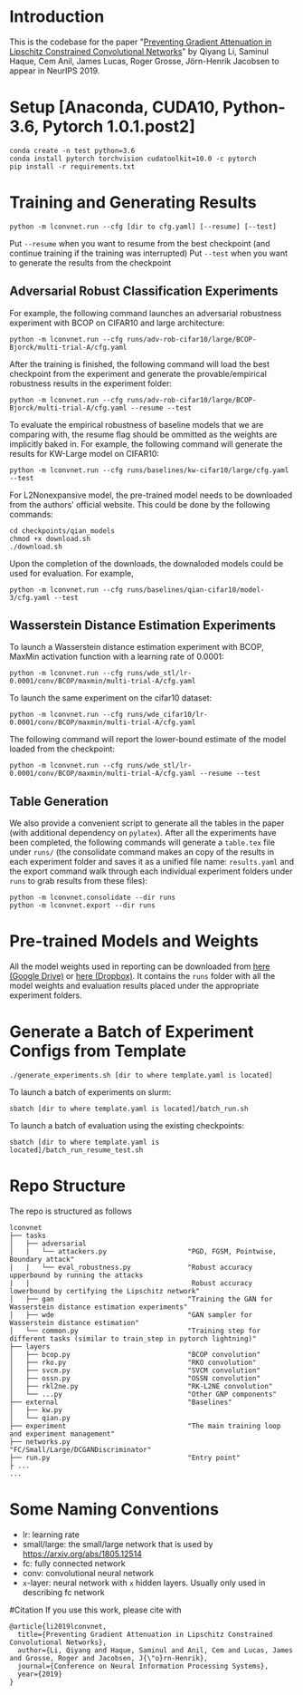 # Introduction
This is the codebase for the paper "[Preventing Gradient Attenuation in Lipschitz Constrained Convolutional Networks](https://arxiv.org/abs/1911.00937)" by Qiyang Li, Saminul Haque, Cem Anil, James Lucas, Roger Grosse, Jörn-Henrik Jacobsen to appear in NeurIPS 2019.

# Setup [Anaconda, CUDA10, Python-3.6, Pytorch 1.0.1.post2]
```
conda create -n test python=3.6
conda install pytorch torchvision cudatoolkit=10.0 -c pytorch
pip install -r requirements.txt
```

# Training and Generating Results
```
python -m lconvnet.run --cfg [dir to cfg.yaml] [--resume] [--test]
```
Put `--resume` when you want to resume from the best checkpoint (and continue training if the training was interrupted)
Put `--test` when you want to generate the results from the checkpoint

## Adversarial Robust Classification Experiments
For example, the following command launches an adversarial robustness experiment with BCOP on CIFAR10 and large architecture:
```
python -m lconvnet.run --cfg runs/adv-rob-cifar10/large/BCOP-Bjorck/multi-trial-A/cfg.yaml
```

After the training is finished, the following command will load the best checkpoint from the experiment and generate the provable/empirical robustness results in the experiment folder:
```
python -m lconvnet.run --cfg runs/adv-rob-cifar10/large/BCOP-Bjorck/multi-trial-A/cfg.yaml --resume --test
```

To evaluate the empirical robustness of baseline models that we are comparing with, the resume flag should be ommitted as the weights are implicitly baked in. For example, the following command will generate the results for KW-Large model on CIFAR10: 
```
python -m lconvnet.run --cfg runs/baselines/kw-cifar10/large/cfg.yaml --test
```

For L2Nonexpansive model, the pre-trained model needs to be downloaded from the authors' official website. This could be done by the following commands:
```
cd checkpoints/qian_models
chmod +x download.sh
./download.sh
```
Upon the completion of the downloads, the downaloded models could be used for evaluation. For example,
```
python -m lconvnet.run --cfg runs/baselines/qian-cifar10/model-3/cfg.yaml --test
```

## Wasserstein Distance Estimation Experiments
To launch a Wasserstein distance estimation experiment with BCOP, MaxMin activation function with a learning rate of 0.0001:
```
python -m lconvnet.run --cfg runs/wde_stl/lr-0.0001/conv/BCOP/maxmin/multi-trial-A/cfg.yaml
```

To launch the same experiment on the cifar10 dataset: 
```
python -m lconvnet.run --cfg runs/wde_cifar10/lr-0.0001/conv/BCOP/maxmin/multi-trial-A/cfg.yaml
```

The following command will report the lower-bound estimate of the model loaded from the checkpoint:
```
python -m lconvnet.run --cfg runs/wde_stl/lr-0.0001/conv/BCOP/maxmin/multi-trial-A/cfg.yaml --resume --test
```

## Table Generation
We also provide a convenient script to generate all the tables in the paper (with additional dependency on `pylatex`). After all the experiments have been completed, the following commands will generate a `table.tex` file under `runs/` (the consolidate command makes an copy of the results in each experiment folder and saves it as a unified file name: `results.yaml` and the export command walk through each individual experiment folders under `runs` to grab results from these files):
```
python -m lconvnet.consolidate --dir runs
python -m lconvnet.export --dir runs
```

# Pre-trained Models and Weights
All the model weights used in reporting can be downloaded from [here (Google Drive)](https://drive.google.com/open?id=1c42LVshxLvKZCpNrf9frA6NXZSizLdax) or [here (Dropbox)](https://www.dropbox.com/s/o3i8jrolayd4md7/release.rar?dl=0). It contains the `runs` folder with all the model weights and evaluation results placed under the appropriate experiment folders. 

# Generate a Batch of Experiment Configs from Template
```
./generate_experiments.sh [dir to where template.yaml is located]
```

To launch a batch of experiments on slurm:
```
sbatch [dir to where template.yaml is located]/batch_run.sh
```

To launch a batch of evaluation using the existing checkpoints:
```
sbatch [dir to where template.yaml is located]/batch_run_resume_test.sh
```

# Repo Structure
The repo is structured as follows
```
lconvnet
├── tasks
│   ├── adversarial
│   |   └── attackers.py                    "PGD, FGSM, Pointwise, Boundary attack" 
│   |   └── eval_robustness.py              "Robust accuracy upperbound by running the attacks
|   |                                        Robust accuracy lowerbound by certifying the Lipschitz network"
│   ├── gan                                 "Training the GAN for Wasserstein distance estimation experiments"
│   ├── wde                                 "GAN sampler for Wasserstein distance estimation"
│   └── common.py                           "Training step for different tasks (similar to train_step in pytorch lightning)"
├── layers 
│   ├── bcop.py                             "BCOP convolution"
│   ├── rko.py                              "RKO convolution"
│   ├── svcm.py                             "SVCM convolution"
│   ├── ossn.py                             "OSSN convolution"
│   ├── rkl2ne.py                           "RK-L2NE convolution"
│   └── ...py                               "Other GNP components"
├── external                                "Baselines"
│   ├── kw.py                               
│   └── qian.py                             
├── experiment                              "The main training loop and experiment management"
├── networks.py                             "FC/Small/Large/DCGANDiscriminator"
├── run.py                                  "Entry point"
├ ...
...
```

# Some Naming Conventions
- lr: learning rate
- small/large: the small/large network that is used by https://arxiv.org/abs/1805.12514
- fc: fully connected network
- conv: convolutional neural network
- `x`-layer: neural network with `x` hidden layers. Usually only used in describing fc network

#Citation
If you use this work, please cite with
```
@article{li2019lconvnet,
  title={Preventing Gradient Attenuation in Lipschitz Constrained Convolutional Networks},
  author={Li, Qiyang and Haque, Saminul and Anil, Cem and Lucas, James and Grosse, Roger and Jacobsen, J{\"o}rn-Henrik},
  journal={Conference on Neural Information Processing Systems},
  year={2019}
}
```
